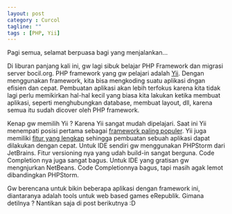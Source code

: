 ```yaml
---
layout: post
category : Curcol
tagline: ""
tags : [PHP, Yii]
---
```


Pagi semua, selamat berpuasa bagi yang menjalankan...

Di liburan panjang kali ini, gw lagi sibuk belajar PHP Framework dan migrasi server bocil.org. PHP framework yang gw pelajari adalah [Yii][1]. Dengan menggunakan framework, kita bisa mengkoding suatu aplikasi dngan efisien dan cepat. Pembuatan aplikasi akan lebih terfokus karena kita tidak lagi perlu memikirkan hal-hal kecil yang biasa kita lakukan ketika membuat aplikasi, seperti menghubungkan database, membuat layout, dll, karena semua itu sudah dicover oleh PHP framework.

Kenap gw memilih Yii ? Karena Yii sangat mudah dipelajari. Saat ini Yii menempati posisi pertama sebagai [framework paling populer][2]. Yii juga memiliki [fitur yang lengkap][3] sehingga pembuatan sebuah aplikasi dapat dilakukan dengan cepat. Untuk IDE sendiri gw menggunakan PHPStorm dari JetBrains. Fitur versioning nya yang udah build-in sangat berguna. Code Completion nya juga sangat bagus. Untuk IDE yang gratisan gw mengnjurkan NetBeans. Code Completionnya bagus, tapi masih agak lemot dibandingkan PHPStorm.

Gw berencana untuk bikin beberapa aplikasi dengan framework ini, diantaranya adalah tools untuk web based games eRepublik. Gimana detilnya ? Nantikan saja di post berikutnya :D

[1]: http://www.yiiframework.com/
[2]: http://www.phpframeworks.com/top-10-php-frameworks/
[3]: http://www.phpframeworks.com/index.php